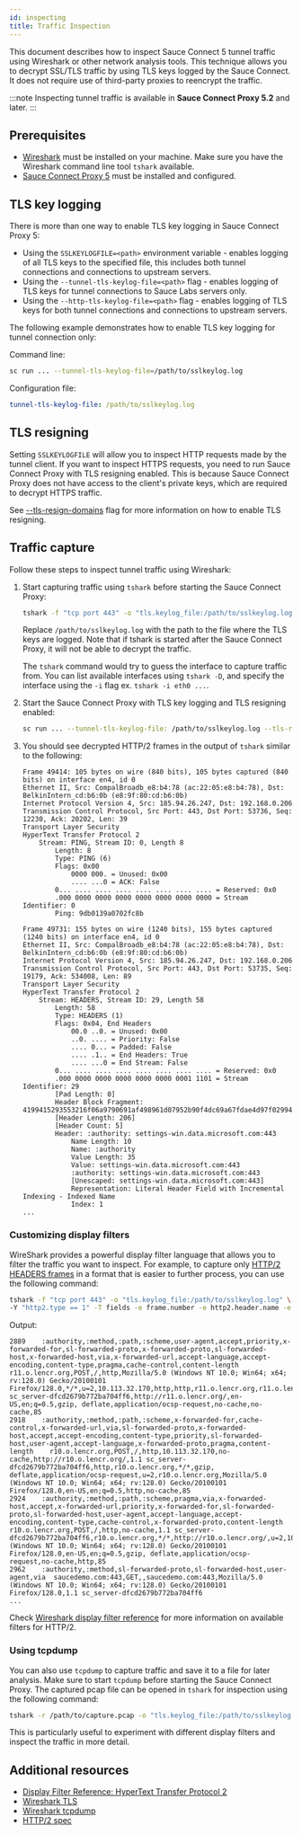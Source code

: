 ```yaml
---
id: inspecting
title: Traffic Inspection
---
```


This document describes how to inspect Sauce Connect 5 tunnel traffic using Wireshark or other network analysis tools.
This technique allows you to decrypt SSL/TLS traffic by using TLS keys logged by the Sauce Connect.
It does not require use of third-party proxies to reencrypt the traffic.

:::note
Inspecting tunnel traffic is available in **Sauce Connect Proxy 5.2** and later.
:::

## Prerequisites

- [Wireshark](https://www.wireshark.org) must be installed on your machine.
  Make sure you have the Wireshark command line tool `tshark` available.
- [Sauce Connect Proxy 5](/secure-connections/sauce-connect-5/installation) must be installed and configured.

## TLS key logging

There is more than one way to enable TLS key logging in Sauce Connect Proxy 5:

* Using the `SSLKEYLOGFILE=<path>` environment variable -
  enables logging of all TLS keys to the specified file,
  this includes both tunnel connections and connections to upstream servers.
* Using the `--tunnel-tls-keylog-file=<path>` flag - 
  enables logging of TLS keys for tunnel connections to Sauce Labs servers only.
* Using the `--http-tls-keylog-file=<path>` flag -
  enables logging of TLS keys for both tunnel connections and connections to upstream servers.

The following example demonstrates how to enable TLS key logging for tunnel connection only:

Command line:

```bash
sc run ... --tunnel-tls-keylog-file=/path/to/sslkeylog.log
```

Configuration file:

```yaml
tunnel-tls-keylog-file: /path/to/sslkeylog.log
```

## TLS resigning

Setting `SSLKEYLOGFILE` will allow you to inspect HTTP requests made by the tunnel client.
If you want to inspect HTTPS requests, you need to run Sauce Connect Proxy with TLS resigning enabled. 
This is because Sauce Connect Proxy does not have access to the client's private keys, which are required to decrypt HTTPS traffic.

See [--tls-resign-domains](/dev/cli/sauce-connect-5/run/#tls-resign-domains) flag for more information on how to enable TLS resigning.

## Traffic capture

Follow these steps to inspect tunnel traffic using Wireshark:

1. Start capturing traffic using `tshark` before starting the Sauce Connect Proxy:

   ```bash
   tshark -f "tcp port 443" -o "tls.keylog_file:/path/to/sslkeylog.log" -Y http2 -O http2 
   ```
   Replace `/path/to/sslkeylog.log` with the path to the file where the TLS keys are logged.
   Note that if tshark is started after the Sauce Connect Proxy, it will not be able to decrypt the traffic.

   The `tshark` command would try to guess the interface to capture traffic from.
   You can list available interfaces using `tshark -D`,
   and specify the interface using the `-i` flag ex. `tshark -i eth0 ...`.

1. Start the Sauce Connect Proxy with TLS key logging and TLS resigning enabled:

   ```bash
   sc run ... --tunnel-tls-keylog-file: /path/to/sslkeylog.log --tls-resign-domains all
   ```
1. You should see decrypted HTTP/2 frames in the output of `tshark` similar to the following:

   ```
   Frame 49414: 105 bytes on wire (840 bits), 105 bytes captured (840 bits) on interface en4, id 0
   Ethernet II, Src: CompalBroadb_e8:b4:78 (ac:22:05:e8:b4:78), Dst: BelkinIntern_cd:b6:0b (e8:9f:80:cd:b6:0b)
   Internet Protocol Version 4, Src: 185.94.26.247, Dst: 192.168.0.206
   Transmission Control Protocol, Src Port: 443, Dst Port: 53736, Seq: 12230, Ack: 20202, Len: 39
   Transport Layer Security
   HyperText Transfer Protocol 2
       Stream: PING, Stream ID: 0, Length 8
           Length: 8
           Type: PING (6)
           Flags: 0x00
               0000 000. = Unused: 0x00
               .... ...0 = ACK: False
           0... .... .... .... .... .... .... .... = Reserved: 0x0
           .000 0000 0000 0000 0000 0000 0000 0000 = Stream Identifier: 0
           Ping: 9db0139a0702fc8b
   
   Frame 49731: 155 bytes on wire (1240 bits), 155 bytes captured (1240 bits) on interface en4, id 0
   Ethernet II, Src: CompalBroadb_e8:b4:78 (ac:22:05:e8:b4:78), Dst: BelkinIntern_cd:b6:0b (e8:9f:80:cd:b6:0b)
   Internet Protocol Version 4, Src: 185.94.26.247, Dst: 192.168.0.206
   Transmission Control Protocol, Src Port: 443, Dst Port: 53735, Seq: 19179, Ack: 534008, Len: 89
   Transport Layer Security
   HyperText Transfer Protocol 2
       Stream: HEADERS, Stream ID: 29, Length 58
           Length: 58
           Type: HEADERS (1)
           Flags: 0x04, End Headers
               00.0 ..0. = Unused: 0x00
               ..0. .... = Priority: False
               .... 0... = Padded: False
               .... .1.. = End Headers: True
               .... ...0 = End Stream: False
           0... .... .... .... .... .... .... .... = Reserved: 0x0
           .000 0000 0000 0000 0000 0000 0001 1101 = Stream Identifier: 29
           [Pad Length: 0]
           Header Block Fragment: 4199415293553216f06a9790691af498961d07952b90f4dc69a67fdae4d97f0299415293553216f06a9790691af498961d07952b90f4dc69a67f
           [Header Length: 206]
           [Header Count: 5]
           Header: :authority: settings-win.data.microsoft.com:443
               Name Length: 10
               Name: :authority
               Value Length: 35
               Value: settings-win.data.microsoft.com:443
               :authority: settings-win.data.microsoft.com:443
               [Unescaped: settings-win.data.microsoft.com:443]
               Representation: Literal Header Field with Incremental Indexing - Indexed Name
               Index: 1
   ...
   ```
   
### Customizing display filters

WireShark provides a powerful display filter language that allows you to filter the traffic you want to inspect.
For example, to capture only [HTTP/2 HEADERS frames](https://httpwg.org/specs/rfc7540.html#HEADERS) in a format that is easier to further process, you can use the following command:

```bash
tshark -f "tcp port 443" -o "tls.keylog_file:/path/to/sslkeylog.log" \
-Y "http2.type == 1" -T fields -e frame.number -e http2.header.name -e http2.header.value
```

Output:

```
2889	:authority,:method,:path,:scheme,user-agent,accept,priority,x-forwarded-for,sl-forwarded-proto,x-forwarded-proto,sl-forwarded-host,x-forwarded-host,via,x-forwarded-url,accept-language,accept-encoding,content-type,pragma,cache-control,content-length	r11.o.lencr.org,POST,/,http,Mozilla/5.0 (Windows NT 10.0; Win64; x64; rv:128.0) Gecko/20100101 Firefox/128.0,*/*,u=2,10.113.32.170,http,http,r11.o.lencr.org,r11.o.lencr.org,1.1 sc_server-dfcd2679b772ba704ff6,http://r11.o.lencr.org/,en-US,en;q=0.5,gzip, deflate,application/ocsp-request,no-cache,no-cache,85
2918	:authority,:method,:path,:scheme,x-forwarded-for,cache-control,x-forwarded-url,via,sl-forwarded-proto,x-forwarded-host,accept,accept-encoding,content-type,priority,sl-forwarded-host,user-agent,accept-language,x-forwarded-proto,pragma,content-length	r10.o.lencr.org,POST,/,http,10.113.32.170,no-cache,http://r10.o.lencr.org/,1.1 sc_server-dfcd2679b772ba704ff6,http,r10.o.lencr.org,*/*,gzip, deflate,application/ocsp-request,u=2,r10.o.lencr.org,Mozilla/5.0 (Windows NT 10.0; Win64; x64; rv:128.0) Gecko/20100101 Firefox/128.0,en-US,en;q=0.5,http,no-cache,85
2924	:authority,:method,:path,:scheme,pragma,via,x-forwarded-host,accept,x-forwarded-url,priority,x-forwarded-for,sl-forwarded-proto,sl-forwarded-host,user-agent,accept-language,accept-encoding,content-type,cache-control,x-forwarded-proto,content-length	r10.o.lencr.org,POST,/,http,no-cache,1.1 sc_server-dfcd2679b772ba704ff6,r10.o.lencr.org,*/*,http://r10.o.lencr.org/,u=2,10.113.32.170,http,r10.o.lencr.org,Mozilla/5.0 (Windows NT 10.0; Win64; x64; rv:128.0) Gecko/20100101 Firefox/128.0,en-US,en;q=0.5,gzip, deflate,application/ocsp-request,no-cache,http,85
2962	:authority,:method,sl-forwarded-proto,sl-forwarded-host,user-agent,via	saucedemo.com:443,GET,,saucedemo.com:443,Mozilla/5.0 (Windows NT 10.0; Win64; x64; rv:128.0) Gecko/20100101 Firefox/128.0,1.1 sc_server-dfcd2679b772ba704ff6
...
```

Check [Wireshark display filter reference](https://www.wireshark.org/docs/dfref/h/http2.html) for more information on available filters for HTTP/2. 

### Using tcpdump

You can also use `tcpdump` to capture traffic and save it to a file for later analysis.
Make sure to start `tcpdump` before starting the Sauce Connect Proxy.
The captured pcap file can be opened in `tshark` for inspection using the following command:

```bash
tshark -r /path/to/capture.pcap -o "tls.keylog_file:/path/to/sslkeylog.log" -Y http2 ...
```

This is particularly useful to experiment with different display filters and inspect the traffic in more detail.

## Additional resources

* [Display Filter Reference: HyperText Transfer Protocol 2](https://www.wireshark.org/docs/dfref/h/http2.html)
* [Wireshark TLS](https://wiki.wireshark.org/TLS)
* [Wireshark tcpdump](https://www.wireshark.org/docs/wsug_html_chunked/AppToolstcpdump.html)
* [HTTP/2 spec](https://httpwg.org/specs/rfc7540.html)
